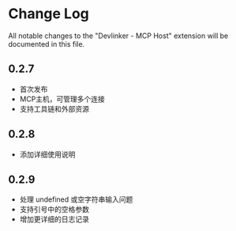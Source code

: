 # Change Log

All notable changes to the "Devlinker - MCP Host" extension will be documented in this file.

## 0.2.7

- 首次发布
- MCP主机，可管理多个连接
- 支持工具链和外部资源

## 0.2.8

- 添加详细使用说明

## 0.2.9

- 处理 undefined 或空字符串输入问题
- 支持引号中的空格参数
- 增加更详细的日志记录